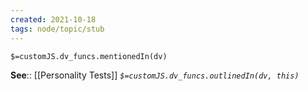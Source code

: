 ```yaml
---
created: 2021-10-18
tags: node/topic/stub
---
```

`$=customJS.dv_funcs.mentionedIn(dv)`




**See**:: [[Personality Tests]]
*`$=customJS.dv_funcs.outlinedIn(dv, this)`*

[^1]: https://www.enneagraminstitute.com/